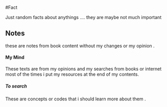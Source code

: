

#Fact 

Just random facts about anythings .... they are maybe not much important 

 ## **Notes**

 these are notes from book content without my changes or my opinion .

#### My Mind 

These texts are from my opinions and my searches from books or internet most of the times i put my resources at the end of my contents.

##### To search

These are concepts or codes that i should learn more about them .